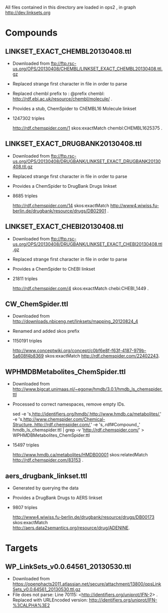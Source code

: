 All files contained in this directory are loaded in ops2 , in graph <http://dev.linksets.org>

# Compounds

## LINKSET_EXACT_CHEMBL20130408.ttl

* Downloaded from ftp://ftp.rsc-us.org/OPS/20130408/CHEMBL/LINKSET_EXACT_CHEMBL20130408.ttl.gz
* Replaced strange first character in file in order to parse
* Replaced chembl prefix to : @prefix chembl: <http://rdf.ebi.ac.uk/resource/chembl/molecule/> .
* Provides a stub, ChemSpider to ChEMBL16 Molecule linkset
* 1247302 triples

  <http://rdf.chemspider.com/1> skos:exactMatch chembl:CHEMBL1625375 .

## LINKSET_EXACT_DRUGBANK20130408.ttl

* Downloaded from ftp://ftp.rsc-us.org/OPS/20130408/DRUGBANK/LINKSET_EXACT_DRUGBANK20130408.ttl.gz
* Replaced strange first character in file in order to parse
* Provides a ChemSpider to DrugBank Drugs linkset
* 8685 triples

  <http://rdf.chemspider.com/14> skos:exactMatch <http://www4.wiwiss.fu-berlin.de/drugbank/resource/drugs/DB02901> .

## LINKSET_EXACT_CHEBI20130408.ttl

* Downloaded from ftp://ftp.rsc-us.org/OPS/20130408/DRUGBANK/LINKSET_EXACT_CHEBI20130408.ttl.gz
* Replaced strange first character in file in order to parse
* Provides a ChemSpider to ChEBI linkset
* 21811 triples

  <http://rdf.chemspider.com/4> skos:exactMatch chebi:CHEBI_1449 .

## CW_ChemSpider.ttl
* Downloaded from http://downloads.nbiceng.net/linksets/mapping_20120824_4
* Renamed and added skos prefix
* 1150191 triples

  <http://www.conceptwiki.org/concept/c0bf6e8f-f63f-4187-979b-5a608f4b8369> skos:exactMatch <http://rdf.chemspider.com/22402243>.

## WPHMDBMetabolites_ChemSpider.ttl

* Downloaded from http://www.bigcat.unimaas.nl/~egonw/hmdb/3.0.1/hmdb_ls_chemspider.ttl
* Processed to correct namespaces, remove empty IDs.
  
  sed -e 's,http://identifiers.org/hmdb/,http://www.hmdb.ca/metabolites/,' -e 's,http://www.chemspider.com/Chemical-Structure.,http://rdf.chemspider.com/,' -e 's,.rdf#Compound,,' hmdb_ls_chemspider.ttl | grep -v '<http://rdf.chemspider.com/>' > WPHMDBMetabolites_ChemSpider.ttl

* 15497 triples

  <http://www.hmdb.ca/metabolites/HMDB00001> skos:relatedMatch <http://rdf.chemspider.com/83153> .

## aers_drugbank_linkset.ttl

* Generated by querying the data
* Provides a DrugBank Drugs to AERS linkset
* 9807 triples

  <http://www4.wiwiss.fu-berlin.de/drugbank/resource/drugs/DB00173> skos:exactMatch <http://aers.data2semantics.org/resource/drug/ADENINE>.

# Targets

## WP_LinkSets_v0.0.64561_20130530.ttl

* Downloaded from https://openphacts2011.atlassian.net/secure/attachment/13800/opsLinkSets_v0.0.64561_20130530.ttl.gz
* File does not parse: Line 70115: <http://identifiers.org/uniprot/IFN-<ALPHA>2> . Replaced with URLEncoded version: <http://identifiers.org/uniprot/IFN-%3CALPHA%3E2>


